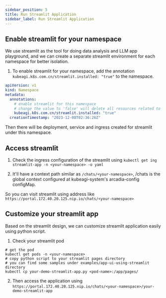 ```yaml
---
sidebar_position: 5
title: Run Streamlit Application
sidebar_label: Run Streamlit Application
---
```


## Enable streamlit for your namespace

We use streamlit as the tool for doing data analysis and LLM app playground, and we can create a separate streamlit environment for each namespace for better isolation.

1. To enable streamlit for your namespace, add the annotation ```kubeagi.k8s.com.cn/streamlit.installed: "true"``` to the namespace.

```yaml
apiVersion: v1
kind: Namespace
metadata:
  annotations:
    # enable streamlit for this namespace
    # change the value to 'false' will delete all resources related to this streamlit environment
    kubeagi.k8s.com.cn/streamlit.installed: "true"
  creationTimestamp: "2023-12-08T02:36:26Z"
```

Then there will be deployment, service and ingress created for streamlit under this namespace.

## Access streamlit

1. Check the ingress configuration of the streamlit using ```kubectl get ing streamlit-app -n <your-namespace> -o yaml```

2. It'll have a context path similar as ```/chats/<your-namespace>```, /chats is the global context configured at kubeagi-system's arcadia-config configMap.

So you can visit streamlit using address like ```https://portal.172.40.20.125.nip.io/chats/<your-namespace>```

## Customize your streamlit app

Based on the streamlit design, we can customize streamlit application easily using python script.

1. Check your streamlit pod

```shell
# get the pod
kubectl get pods -n <your-namespace>
# copy python script to your streamlit pages directory
# you can find some samples under examples/app-ui-using-streamlit directory
kubectl cp your-demo-streamlit-app.py <pod-name>:/app/pages/
```

2. Then access the application using ```https://portal.172.40.20.125.nip.io/chats/<your-namespace>/your-demo-streamlit-app```
